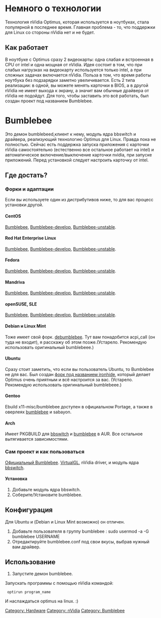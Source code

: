 # Немного о технологии

Технология nVidia Optimus, которая используется в ноутбуках, стала
популярной в последнее время. Главная проблема - то, что поддержки
для Linux со стороны nVidia нет и не будет.

## Как работает

В ноутбуке с Optimus сразу 2 видеокарты: одна слабая и встроенная в CPU
от intel и одна мощная от nVidia. Идея состоит в том, что при слабых
нагрузках на видеокарту используется только intel, а при сложных
задачах включается nVidia. Польза в том, что время работы ноутбука
без подзарядки заметно увеличивается. Есть 2 типа реализации: в одной,
вы можете менять карточки в BIOS, а в другой nVidia не имеет выхода к
экрану, а значит вам обычные драйвера от nVidia не подойдут. Для того,
чтобы заставить это всё работать, был создан проект под названием
Bumblebee.

# Bumblebee

Это демон bumblebeed,клиент к нему, модуль ядра bbswitch и драйвера,
реализующий технологию Optimus для Linux. Правда пока не полностью.
Сейчас есть поддержка запуска приложения с карточки nVidia
самостоятельно (естественно все остальное работает на
intel) и автоматическое включение/выключение карточки nvidia, при
запуске приложений. Перед установкой следует настроить карточку
от intel.

## Где достать?

### Форки и адаптации

Если вы используете один из дистрибутивов ниже, то для вас процесс
установки другой.

#### CentOS

[Bumblebee](https://build.opensuse.org/package/show?project=home%3ABumblebee-Project%3ABumblebee&package=bumblebee),
[Bumblebee-develop](https://build.opensuse.org/package/show?project=home%3ABumblebee-Project%3ABumblebee-develop&package=bumblebee),
[Bumblebee-unstable](https://build.opensuse.org/package/show?project=home%3ABumblebee-Project%3ABumblebee-unstable&package=bumblebee).

#### Red Hat Enterprise Linux

[Bumblebee](https://build.opensuse.org/package/show?project=home%3ABumblebee-Project%3ABumblebee&package=bumblebee),
[Bumblebee-develop](https://build.opensuse.org/package/show?project=home%3ABumblebee-Project%3ABumblebee-develop&package=bumblebee),
[Bumblebee-unstable](https://build.opensuse.org/package/show?project=home%3ABumblebee-Project%3ABumblebee-unstable&package=bumblebee).

#### Fedora

[Bumblebee](https://build.opensuse.org/package/show?project=home%3ABumblebee-Project%3ABumblebee&package=bumblebee),
[Bumblebee-develop](https://build.opensuse.org/package/show?project=home%3ABumblebee-Project%3ABumblebee-develop&package=bumblebee),
[Bumblebee-unstable](https://build.opensuse.org/package/show?project=home%3ABumblebee-Project%3ABumblebee-unstable&package=bumblebee).

#### Mandriva

[Bumblebee](https://build.opensuse.org/package/show?project=home%3ABumblebee-Project%3ABumblebee&package=bumblebee),
[Bumblebee-develop](https://build.opensuse.org/package/show?project=home%3ABumblebee-Project%3ABumblebee-develop&package=bumblebee),
[Bumblebee-unstable](https://build.opensuse.org/package/show?project=home%3ABumblebee-Project%3ABumblebee-unstable&package=bumblebee).

#### openSUSE, SLE

[Bumblebee](https://build.opensuse.org/package/show?project=home%3ABumblebee-Project%3ABumblebee&package=bumblebee),
[Bumblebee-develop](https://build.opensuse.org/package/show?project=home%3ABumblebee-Project%3ABumblebee-develop&package=bumblebee),
[Bumblebee-unstable](https://build.opensuse.org/package/show?project=home%3ABumblebee-Project%3ABumblebee-unstable&package=bumblebee).

#### Debian и Linux Mint

Тоже имеет свой форк.
[debumblebee](https://github.com/z0rc/debumblebee). Тут вам понадобится
acpi\_call (он туда не входит), я расскажу об этом позже.(Устарело.
Рекомендую использовать оригинальный bumblebeee.)

#### Ubuntu

Сразу стоит заметить, что если вы пользователь Ubuntu, то Bumblebee не
для вас. Был создан [форк под названием
ironhide](https://launchpad.net/~mj-casalogic/+archive/ironhide/),
который делает Optimus очень приятным и всё настроится за вас.
(Устарело. Рекомендую использовать оригинальный bumblebeee.)

#### Gentoo

Ebuild x11-misc/bumblebee доступен в официальном Portage, а также в
оверлеях
[bumblebee](https://github.com/Bumblebee-Project/bumblebee-gentoo) и
sabayon.

#### Arch

Имеет PKGBUILD для
[bbswitch](https://aur.archlinux.org/packages.php?ID=55799) и
[bumblebee](http://aur.archlinux.org/packages.php?ID=49469) в AUR. Все
остальное вытягивается зависимостями.

### Сам проект и как пользоваться

[Официальный Bumblebee](https://github.com/Bumblebee-Project/Bumblebee).
[VirtualGL](http://www.virtualgl.org/Downloads/VirtualGL), nVidia
driver, и модуль ядра
[bbswitch](https://github.com/Bumblebee-Project/bbswitch).

#### Установка

1.  Добавьте модуль ядра bbswitch.
2.  Соберите/Установите bumblebee.

## Конфигурация

Для Ubuntu и (Debian и Linux Mint возможно) он отличен.

1.  Добавьте пользователя в группу bumblebee :
        sudo usermod -a -G bumblebee USERNAME
2.  Отредактируйте bumblebee.conf под свои вкусы, выбрав нужный вам
    драйвер.

## Использование

1.  Запустите демон bumblebee.

Запускать программы с помощью nVidia командой:

``` 
 optirun program_name 
```

И наслаждаться optimus на linux. :)

[Category: Hardware](Category:_Hardware "wikilink") [Category:
nVidia](Category:_nVidia "wikilink") [Category:
Bumblebee](Category:_Bumblebee "wikilink")
